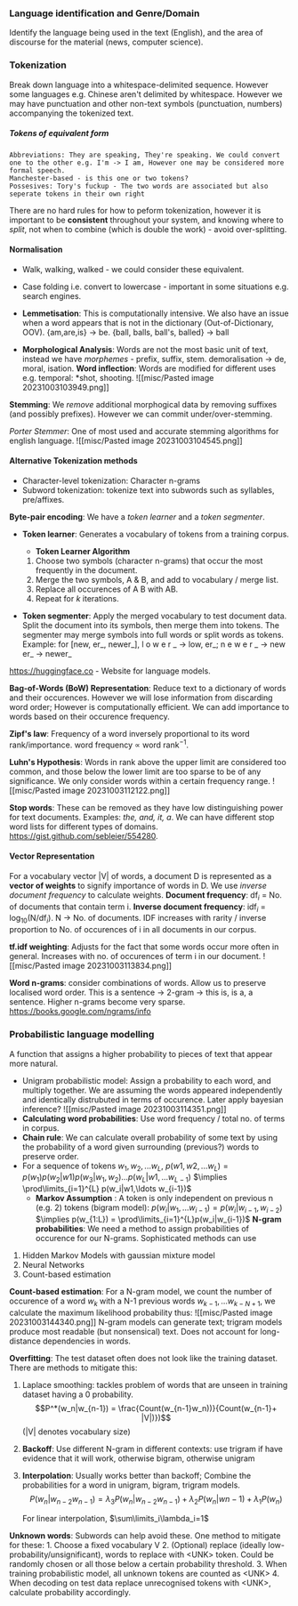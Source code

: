 ### Language identification and Genre/Domain
Identify the language being used in the text (English), and the area of discourse for the material (news, computer science).

### Tokenization
Break down language into a whitespace-delimited sequence. However some languages e.g. Chinese aren't delimited by whitespace. However we may have punctuation and other non-text symbols (punctuation, numbers) accompanying the tokenized text.

##### Tokens of equivalent form
	Abbreviations: They are speaking, They're speaking. We could convert one to the other e.g. I'm -> I am, However one may be considered more formal speech.
	Manchester-based - is this one or two tokens?
	Possesives: Tory's fuckup - The two words are associated but also seperate tokens in their own right

There are no hard rules for how to peform tokenization, however it is important to be **consistent** throughout your system, and knowing where to *split*, not when to combine (which is double the work) - avoid over-splitting.

#### Normalisation
- Walk, walking, walked - we could consider these equivalent.
- Case folding i.e. convert to lowercase - important in some situations e.g. search engines.

- **Lemmetisation**: This is computationally intensive. We also have an issue when a word appears that is not in the dictionary (Out-of-Dictionary, OOV).
	  {am,are,is} -> be.
	  {ball, balls, ball's, balled} -> ball
- **Morphological Analysis**: Words are not the most basic unit of text, instead we have *morphemes* - prefix, suffix, stem. 
	demoralisation -> de, moral, isation.
**Word inflection**: Words are modified for different uses e.g. temporal: *shot, shooting.
![[misc/Pasted image 20231003103949.png]]

**Stemming**: We *remove* additional morphogical data by removing suffixes (and possibly prefixes). However we can commit under/over-stemming.

*Porter Stemmer*: One of most used and accurate stemming algorithms for english language.
![[misc/Pasted image 20231003104545.png]]

#### Alternative Tokenization methods
- Character-level tokenization: Character n-grams
- Subword tokenization: tokenize text into subwords such as syllables, pre/affixes.

**Byte-pair encoding**: We have a *token learner* and a *token segmenter*.
- **Token learner**: Generates a vocabulary of tokens from a training corpus.
	- **Token Learner Algorithm**
	1. Choose two symbols (character n-grams) that occur the most frequently in the document.
	2. Merge the two symbols, A & B, and add to vocabulary / merge list.
	3. Replace all occurences of A B with AB.
	4. Repeat for *k* iterations.

 - **Token segmenter**: Apply the merged vocabulary to test document data. Split the document into its symbols, then merge them into tokens. The segmenter may merge symbols into full words or split words as tokens.
	 Example: for [new, er_, newer_], l o w e r _ -> low, er_; 
	 n e w e r _ -> new er_ -> newer_

https://huggingface.co - Website for language models.

**Bag-of-Words (BoW) Representation**: Reduce text to a dictionary of words and their occurences. However we will lose information from discarding word order; However is computationally efficient. We can add importance to words based on their occurence frequency.

**Zipf's law**: Frequency of a word inversely proportional to its word rank/importance. word frequency $\propto$ word rank$^{-1}$.

**Luhn's Hypothesis**: Words in rank above the upper limit are considered too common, and those below the lower limit are too sparse to be of any significance. We only consider words within a certain frequency range.
![[misc/Pasted image 20231003112122.png]]

**Stop words**: These can be removed as they have low distinguishing power for text documents. Examples: *the, and, it, a*. We can have different stop word lists for different types of domains. https://gist.github.com/sebleier/554280.

#### Vector Representation

For a vocabulary vector |V| of words, a document D is represented as a **vector of weights** to signify importance of words in D. We use *inverse document frequency* to calculate weights.
**Document frequency**: df$_{i}$ = No. of documents that contain term i. 
**Inverse document frequency**: idf$_{i}$ = log$_{10}$(N/df$_{i}$). N -> No. of documents.
IDF increases with rarity / inverse proportion to No. of occurences of i in all documents in our corpus.

**tf.idf weighting**: Adjusts for the fact that some words occur more often in general. Increases with no. of occurences of term i in our document.
![[misc/Pasted image 20231003113834.png]]

**Word n-grams**: consider combinations of words. Allow us to preserve localised word order. 
	This is a sentence -> 2-gram -> this is, is a, a sentence.
Higher n-grams become very sparse. https://books.google.com/ngrams/info

### Probabilistic language modelling 
A function that assigns a higher probability to pieces of text that appear more natural.
- Unigram probabilistic model: Assign a probability to each word, and multiply together. We are assuming the words appeared independently and identically distrubuted in terms of occurence. Later apply bayesian inference? ![[misc/Pasted image 20231003114351.png]]
- **Calculating word probabilities**: Use word frequency / total no. of terms in corpus.
- **Chain rule**: We can calculate overall probability of some text by using the probability of a word given surrounding (previous?) words to preserve order.
- 
	For a sequence of tokens $w_1, w_2, ... w_L$, $p(w1,w2,...w_L)=p(w_1)p(w_2|w1)p(w_3|w_1, w_2)\ldots p(w_L|w1,\ldots w_{L-1})$
	$\implies \prod\limits_{i=1}^{L} p(w_i|w1,\ldots w_{i-1})$
	- **Markov Assumption** : A token is only independent on previous n (e.g. 2) tokens (bigram model):
	$p(w_i|w_1,\ldots w_{i-1})=p(w_i | w_{i-1}, w_{i-2})$
	$\implies p(w_{1:L}) = \prod\limits_{i=1}^{L}p(w_i|w_{i-1})$
**N-gram probabilities**: We need a method to assign probabilities of occurence for our N-grams. Sophisticated methods can use
1. Hidden Markov Models with gaussian mixture model
2. Neural Networks
3. Count-based estimation

**Count-based estimation**: For a N-gram model, we count the number of occurence of a word $w_k$ with a N-1 previous words $w_{k-1},\ldots w_{k-N+1}$, we calculate the maximum likelihood probability thus:
![[misc/Pasted image 20231003144340.png]]
N-gram models can generate text; trigram models produce most readable (but nonsensical) text. Does not account for long-distance dependencies in words.

**Overfitting**: The test dataset often does not look like the training dataset. There are methods to mitigate this:
1. Laplace smoothing: tackles problem of words that are unseen in training dataset having a 0 probability.
	$$P^*(w_n|w_{n-1}) = \frac{Count(w_{n-1}w_n))}{Count(w_{n-1}+ |V|)})$$
	(|V| denotes vocabulary size)

2. **Backoff**: Use different N-gram in different contexts: use trigram if have evidence that it will work, otherwise bigram, otherwise unigram
3. **Interpolation**: Usually works better than backoff; Combine the probabilities for a word in unigram, bigram, trigram models.
	$$P(w_n|w_{n-2}w_{n-1}) = \lambda_3P(w_n|w_{n-2}w_{n-1})+\lambda_2P(w_n|w{n-1})+\lambda_1P(w_n)$$

	For linear interpolation, $\sum\limits_i\lambda_i=1$

**Unknown words**: Subwords can help avoid these. One method to mitigate for these:
	1. Choose a fixed vocabulary V
	2. (Optional) replace (ideally low-probability/unsignificant), words to replace with \<UNK> token. Could be randomly chosen or all those below a certain probability threshold.
	3. When training probabilistic model, all unknown tokens are counted as \<UNK>
	4. When decoding on test data replace unrecognised tokens with \<UNK>, calculate probability accordingly.







